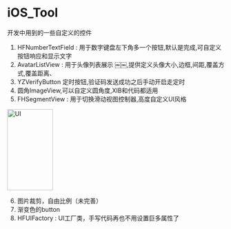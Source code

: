 # iOS_Tool
 开发中用到的一些自定义的控件
 
1. HFNumberTextField : 用于数字键盘左下角多一个按钮,默认是完成,可自定义按钮响应和显示文字
2. AvatarListView : 用于头像列表展示 ￼￼,提供定义头像大小,边框,间距,覆盖方式,覆盖距离、
3. YZVerifyButton 定时按钮,验证码发送成功之后手动开启走定时
4. 圆角ImageView,可以自定义圆角度,XIB和代码都适用
5. FHSegmentView : 用于切换滑动视图控制器,高度自定义UI风格

<img src="http://www.code4app.com/data/attachment/forum/201803/19/181849npm1p991wn3asbps.png" width="105.5" height="187.7" alt="UI" />

6. 图片裁剪，自由比例（未完善）
7. 渐变色的button
8. HFUIFactory : UI工厂类，手写代码再也不用设置巨多属性了

